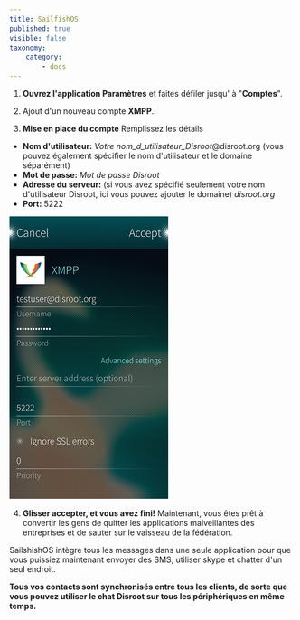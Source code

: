 ```yaml
---
title: SailfishOS
published: true
visible: false
taxonomy:
    category:
        - docs
---
```


1. **Ouvrez l'application Paramètres** et faites défiler jusqu' à "**Comptes**".

2. Ajout d'un nouveau compte **XMPP**..

3. **Mise en place du compte** Remplissez les détails
 - **Nom d'utilisateur:** *Votre nom_d_utilisateur_Disroot*@disroot.org (vous pouvez également spécifier le nom d'utilisateur et le domaine séparément)
 - **Mot de passe:** *Mot de passe Disroot*
 - **Adresse du serveur:** (si vous avez spécifié seulement votre nom d'utilisateur Disroot, ici vous pouvez ajouter le domaine) *disroot.org*
 - **Port:** 5222

![](en/sailfish_xmpp1.png)

4. **Glisser accepter, et vous avez fini!**
Maintenant, vous êtes prêt à convertir les gens de quitter les applications malveillantes des entreprises et de sauter sur le vaisseau de la fédération.

SailshishOS intègre tous les messages dans une seule application pour que vous puissiez maintenant envoyer des SMS, utiliser skype et chatter d'un seul endroit.

**Tous vos contacts sont synchronisés entre tous les clients, de sorte que vous pouvez utiliser le chat Disroot sur tous les périphériques en même temps.**
